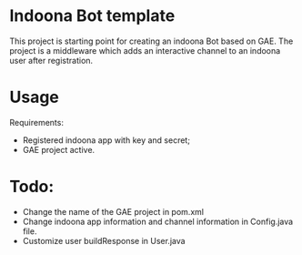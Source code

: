 # Indoona Bot template
This project is starting point for creating an indoona Bot based on GAE. 
The project  is a  middleware  which adds an interactive channel to an indoona user after registration.


# Usage
Requirements:
- Registered indoona app with key and secret;
- GAE project active.

# Todo:
- Change the name of the GAE project in pom.xml
- Change indoona app information and channel information in Config.java file.
- Customize user buildResponse in User.java



